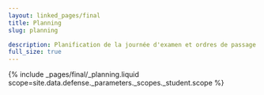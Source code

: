 ```yaml
---
layout: linked_pages/final
title: Planning
slug: planning

description: Planification de la journée d'examen et ordres de passage.
full_size: true
---
```


{% include _pages/final/_planning.liquid scope=site.data.defense._parameters._scopes._student.scope %}
